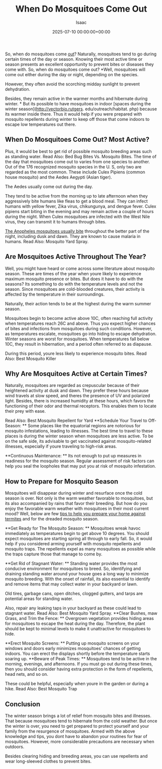 ﻿---
title: When Do Mosquitoes Come Out
description: So, when do mosquitoes come out? Naturally, mosquitoes tend to go during certain times of the day or season. Knowing their most active time or season presents...
slug: /when-do-mosquitoes-come-out/
date: 2025-07-10 00:00:00+00:00
lastmod: 2025-07-10 00:00:00+03:00
author: Isaac
categories:
- Guide
- Mosquitoes
tags:
- guide
- mosquitoe
- out
layout: post
---

So, when do mosquitoes come [out](https://pestpolicy.com/how-to-grow-knock-out-roses/)? Naturally, mosquitoes tend to go during certain times of the day or season. Knowing their most active time or season presents an excellent opportunity to prevent bites or diseases they come with. So, when do mosquitoes come out? *Well, mosquitoes will come out either during the day or night, depending on the species.

However, they often avoid the scorching midday sunlight to prevent dehydration.

Besides, they remain active in the warmer months and hibernate during winter. * But its possible to have mosquitoes in indoor [spaces during the winter season](http://vectorbio.rutgers. edu/outreach/habitat. php) because its warmer inside there. Thus it would help if you were prepared with mosquito repellents during winter to keep off those that come indoors to escape low temperatures out there.

##  When Do Mosquitoes Come Out? Most Active?

Plus, it would be best to get rid of possible mosquito breeding areas such as standing water. Read Also: Bed Bug Bites Vs. Mosquito Bites. The time of the day that mosquitoes come out to varies from one species to another. Out of the 176 recognized mosquito species in the U. S, only two are regarded as the most common. These include Culex Pipiens (common house mosquito) and the Aedes Aegypti (Asian tiger).

The Aedes usually come out during the day.

They tend to be active from the morning up to late afternoon when they aggressively bite humans like fleas to get a blood meal. They can infect humans with yellow fever, Zika virus, chikungunya, and dengue fever. Culex pipiens start biting in the evening and may remain active a couple of hours during the night. When Culex mosquitoes are infected with the West Nile virus, they can transmit it to humans through bites.

[The Anopheles mosquitoes usually bite](https://pestpolicy.com/spider-bite-vs-mosquito-bite/) throughout the better part of the night, including dusk and dawn. They are known to cause malaria in humans. Read Also: Mosquito Yard Spray.

##  **Are Mosquitoes Active Throughout The Year?**

Well, you might have heard or come across some literature about mosquito season. These are times of the year when youre likely to experience maximum mosquito presence or bites. But does it have to do with the seasons? Its something to do with the temperature levels and not the season. Since mosquitoes are cold-blooded creatures, their activity is affected by the temperature in their surroundings.

Naturally, their action tends to be at the highest during the warm summer season.

Mosquitoes begin to become active above 10C, often reaching full activity when temperatures reach 26C and above. Thus you expect higher chances of bites and infections from mosquitoes during such conditions. However, as temperatures escalate, mosquitoes go into hiding to escape dehydration. Winter seasons are worst for mosquitoes. When temperatures fall below 10C, they result in hibernation, and a period often referred to as diapause.

During this period, youre less likely to experience mosquito bites. Read Also: Best Mosquito Killer

##  **Why Are Mosquitoes Active at Certain Times?**

Naturally, mosquitoes are regarded as crepuscular because of their heightened activity at dusk and dawn. They prefer these hours because wind travels at slow speed, and theres the presence of UV and polarized light. Besides, there is increased humidity at these hours, which favors the functioning of their odor and thermal receptors. This enables them to locate their prey with ease.

Read Also: Best Mosquito Repellent for Yard **Schedule Your Travel to Off-Season: ** Some places like the equatorial regions are notorious for mosquito infestations, leading to illnesses. The best time to travel to these places is during the winter season when mosquitoes are less active. To be on the safe side, its advisable to get vaccinated against mosquito-related illnesses, especially if youre traveling to high-risk areas.

**Continuous Maintenance: ** Its not enough to put up measures in readiness for the mosquito season. Regular assessment of risk factors can help you seal the loopholes that may put you at risk of mosquito infestation.

##  **How to Prepare for Mosquito Season**

Mosquitoes will disappear during winter and resurface once the cold season is over. Not only is the warm weather favorable to mosquitoes, but its also accompanied by rains that favor their breeding. But how do you enjoy the favorable warm weather with mosquitoes in their most current mood? Well, below are few [tips to help you prepare your home against termites](https://pestpolicy.com/termite-prevention/) and for the dreaded mosquito season.

**Get Ready for The Mosquito Season: ** Mosquitoes wreak havoc immediately as temperatures begin to get above 10 degrees. You should expect mosquitoes are starting spring all through to early fall. So, it would help if you considered arming yourself with mosquito repellents and mosquito traps. The repellents expel as many mosquitoes as possible while the traps capture those that manage to come by.

**Get Rid of Stagnant Water: ** Standing water provides the most conducive environment for mosquitoes to breed. So, identifying and draining standing water around your house goes a long way to minimize mosquito breeding. With the onset of rainfall, its also essential to identify and remove items that may collect water in your backyard or lawn.

Old tires, garbage cans, open ditches, clogged gutters, and tarps are potential areas for standing water.

Also, repair any leaking taps in your backyard as these could lead to stagnant water. Read Also: Best Mosquito Yard Spray. **Clear Bushes, maw Grass, and Trim the Fence: ** Overgrown vegetation provides hiding areas for mosquitoes to escape the heat during the day. Therefore, the plant should be kept to minimal levels to make it unattractive for mosquitoes to hide.

**Erect Mosquito Screens: ** Putting up mosquito screens on your windows and doors early minimizes mosquitoes' chances of getting indoors. You can erect the displays shortly before the temperature starts soaring up. **Beware of Peak Times: ** Mosquitoes tend to be active in the morning, evenings, and afternoons. If you must go out during these times, then you should consider having extra protection in the form of repellents, head nets, and so on.

These could be helpful, especially when youre in the garden or during a hike. Read Also: Best Mosquito Trap

##  **Conclusion**

The winter season brings a lot of relief from mosquito bites and illnesses. That because mosquitoes tend to hibernate from the cold weather. But once the winter is over, you need to get prepared to protect yourself and your family from the resurgence of mosquitoes. Armed with the above knowledge and tips, you dont have to abandon your routines for fear of mosquitoes. However, more considerable precautions are necessary when outdoors.

Besides clearing hiding and breeding areas, you can use repellents and wear long-sleeved clothes to prevent bites.


